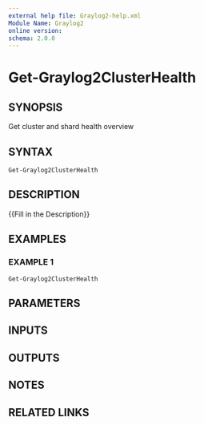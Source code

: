```yaml
---
external help file: Graylog2-help.xml
Module Name: Graylog2
online version:
schema: 2.0.0
---
```


# Get-Graylog2ClusterHealth

## SYNOPSIS
Get cluster and shard health overview

## SYNTAX

```
Get-Graylog2ClusterHealth
```

## DESCRIPTION
{{Fill in the Description}}

## EXAMPLES

### EXAMPLE 1
```
Get-Graylog2ClusterHealth
```

## PARAMETERS

## INPUTS

## OUTPUTS

## NOTES

## RELATED LINKS
